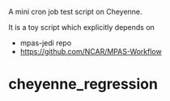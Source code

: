 A mini cron job test script on Cheyenne.

It is a toy script which explicitly depends on
 * mpas-jedi repo
 * https://github.com/NCAR/MPAS-Workflow
# cheyenne_regression
